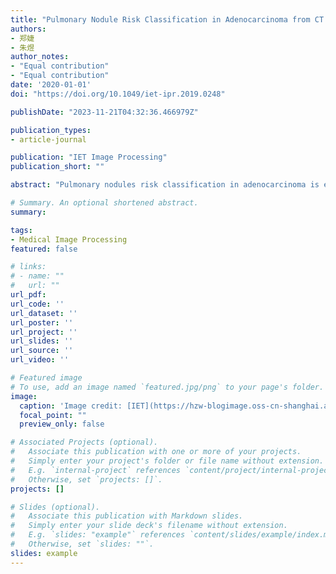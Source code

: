 ```yaml
---
title: "Pulmonary Nodule Risk Classification in Adenocarcinoma from CT Images Using Deep CNN with Scale Transfer Module"
authors:
- 郑婕
- 朱煜
author_notes:
- "Equal contribution"
- "Equal contribution"
date: '2020-01-01'
doi: "https://doi.org/10.1049/iet-ipr.2019.0248"

publishDate: "2023-11-21T04:32:36.466979Z"

publication_types:
- article-journal

publication: "IET Image Processing"
publication_short: ""

abstract: "Pulmonary nodules risk classification in adenocarcinoma is essential for early detection of lung cancer and clinical treatment decision. Improving the level of early diagnosis and the identification of small lung adenocarcinoma has been always an important topic for imaging studies. In this study, the authors propose a deep convolutional neural network (CNN) with scale-transfer module (STM) and incorporate multi-feature fusion operation, named STM-Net. This network can amplify small targets and adapt to different resolution images. The evaluation data were obtained from the computed tomography (CT) database provided by Zhongshan Hospital Fudan University (ZSDB). All data have a pathological label and their lung adenocarcinomas risk are classified into four categories: atypical adenomatous hyperplasia, adenocarcinoma in situ, minimally invasive adenocarcinoma, and invasive adenocarcinoma. The authors’ deep learning network STM-Net was trained and tested for the risk stage prediction. The accuracy and the average area under the receiver operating characteristic curve achieved by their method are 95.455% and 0.987 for the ZSDB dataset. The experimental results show that STM-Net largely boosts classification accuracy on the pulmonary nodules classification compared with state-of-the-art approaches. The proposed method will be an effective auxiliary to help physicians diagnosis pulmonary nodules risk classification in adenocarcinoma in early-stage."

# Summary. An optional shortened abstract.
summary: 

tags:
- Medical Image Processing
featured: false

# links:
# - name: ""
#   url: ""
url_pdf: 
url_code: ''
url_dataset: ''
url_poster: ''
url_project: ''
url_slides: ''
url_source: ''
url_video: ''

# Featured image
# To use, add an image named `featured.jpg/png` to your page's folder. 
image:
  caption: 'Image credit: [IET](https://hzw-blogimage.oss-cn-shanghai.aliyuncs.com/812-lab/featured.jpg)'
  focal_point: ""
  preview_only: false

# Associated Projects (optional).
#   Associate this publication with one or more of your projects.
#   Simply enter your project's folder or file name without extension.
#   E.g. `internal-project` references `content/project/internal-project/index.md`.
#   Otherwise, set `projects: []`.
projects: []

# Slides (optional).
#   Associate this publication with Markdown slides.
#   Simply enter your slide deck's filename without extension.
#   E.g. `slides: "example"` references `content/slides/example/index.md`.
#   Otherwise, set `slides: ""`.
slides: example
---
```

